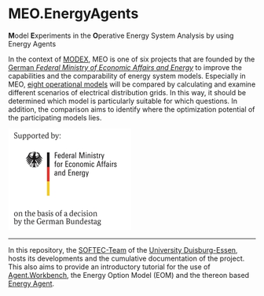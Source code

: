 # MEO.EnergyAgents
**M**odel **E**xperiments in the **O**perative Energy System Analysis by using Energy Agents

In the context of [MODEX](https://www.energieforschung.de/forschung-und-innovation/systemanalyse/modex), MEO is one of six projects that are founded by the [German *Federal Ministry of Economic Affairs and Energy*](https://www.bmwi.de/Navigation/EN/Home/home.html) to improve the capabilities and the comparability of energy system models. Especially in MEO, [eight operational models](https://www.enargus.de/pub/bscw.cgi/?op=enargus.eps2&s=1&q=03ET4078&v=10) will be compared by calculating and examine different scenarios of electrical distribution grids. In this way, it should be determined which model is particularly suitable for which questions. In addition, the comparison aims to identify where the optimization potential of the participating models lies.

![Logo-BMWi](projectDocs/images/logos/BMWi_Office_Farbe_en_WBZ_250.jpg)

---
In this repository, the [SOFTEC-Team](https://www.softec.wiwi.uni-due.de/en/) of the [University Duisburg-Essen](https://www.uni-due.de/en/index.php), hosts its developments and the cumulative documentation of the project. This also aims to provide an introductory tutorial for the use of [Agent.Workbench](https://github.com/EnFlexIT/AgentWorkbench), the Energy Option Model (EOM) and the thereon based [Energy Agent](https://github.com/EnFlexIT/EnergyAgents).  

